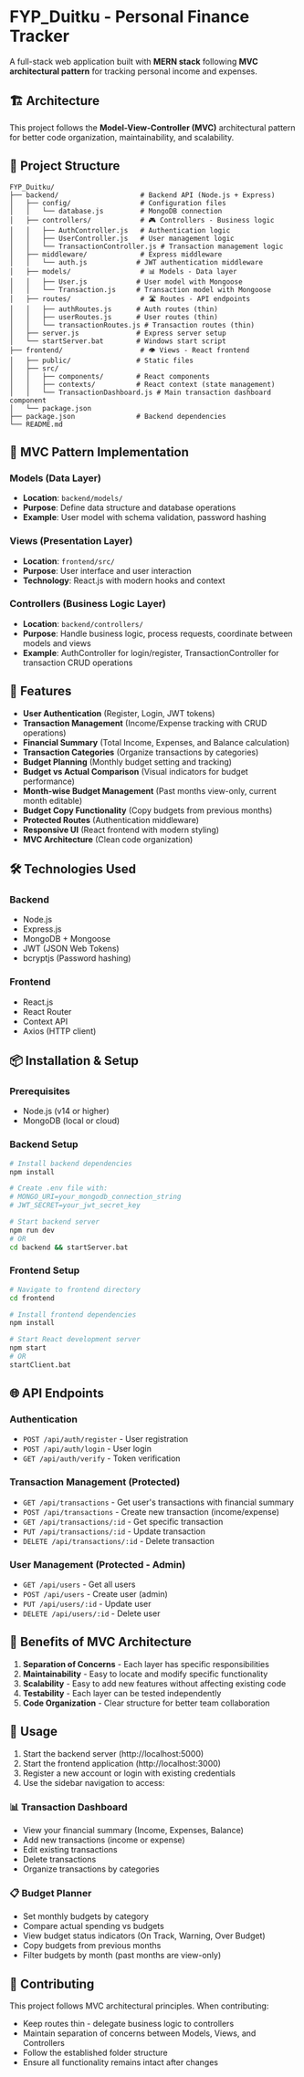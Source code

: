 # FYP_Duitku - Personal Finance Tracker

A full-stack web application built with **MERN stack** following **MVC architectural pattern** for tracking personal income and expenses.

## 🏗️ Architecture

This project follows the **Model-View-Controller (MVC)** architectural pattern for better code organization, maintainability, and scalability.

## 📁 Project Structure

```
FYP_Duitku/
├── backend/                    # Backend API (Node.js + Express)
│   ├── config/                 # Configuration files
│   │   └── database.js         # MongoDB connection
│   ├── controllers/            # 🎮 Controllers - Business logic
│   │   ├── AuthController.js   # Authentication logic
│   │   ├── UserController.js   # User management logic
│   │   └── TransactionController.js # Transaction management logic
│   ├── middleware/             # Express middleware
│   │   └── auth.js            # JWT authentication middleware
│   ├── models/                 # 📊 Models - Data layer
│   │   ├── User.js            # User model with Mongoose
│   │   └── Transaction.js     # Transaction model with Mongoose
│   ├── routes/                 # 🛣️ Routes - API endpoints
│   │   ├── authRoutes.js      # Auth routes (thin)
│   │   ├── userRoutes.js      # User routes (thin)
│   │   └── transactionRoutes.js # Transaction routes (thin)
│   ├── server.js              # Express server setup
│   └── startServer.bat        # Windows start script
├── frontend/                   # 👁️ Views - React frontend
│   ├── public/                # Static files
│   ├── src/
│   │   ├── components/        # React components
│   │   ├── contexts/          # React context (state management)
│   │   └── TransactionDashboard.js # Main transaction dashboard component
│   └── package.json
├── package.json               # Backend dependencies
└── README.md
```

## 🎯 MVC Pattern Implementation

### **Models** (Data Layer)
- **Location**: `backend/models/`
- **Purpose**: Define data structure and database operations
- **Example**: User model with schema validation, password hashing

### **Views** (Presentation Layer)  
- **Location**: `frontend/src/`
- **Purpose**: User interface and user interaction
- **Technology**: React.js with modern hooks and context

### **Controllers** (Business Logic Layer)
- **Location**: `backend/controllers/`
- **Purpose**: Handle business logic, process requests, coordinate between models and views
- **Example**: AuthController for login/register, TransactionController for transaction CRUD operations

## 🚀 Features

- **User Authentication** (Register, Login, JWT tokens)
- **Transaction Management** (Income/Expense tracking with CRUD operations)
- **Financial Summary** (Total Income, Expenses, and Balance calculation)
- **Transaction Categories** (Organize transactions by categories)
- **Budget Planning** (Monthly budget setting and tracking)
- **Budget vs Actual Comparison** (Visual indicators for budget performance)
- **Month-wise Budget Management** (Past months view-only, current month editable)
- **Budget Copy Functionality** (Copy budgets from previous months)
- **Protected Routes** (Authentication middleware)
- **Responsive UI** (React frontend with modern styling)
- **MVC Architecture** (Clean code organization)

## 🛠️ Technologies Used

### Backend
- Node.js
- Express.js
- MongoDB + Mongoose
- JWT (JSON Web Tokens)
- bcryptjs (Password hashing)

### Frontend
- React.js
- React Router
- Context API
- Axios (HTTP client)

## 📦 Installation & Setup

### Prerequisites
- Node.js (v14 or higher)
- MongoDB (local or cloud)

### Backend Setup
```bash
# Install backend dependencies
npm install

# Create .env file with:
# MONGO_URI=your_mongodb_connection_string
# JWT_SECRET=your_jwt_secret_key

# Start backend server
npm run dev
# OR
cd backend && startServer.bat
```

### Frontend Setup
```bash
# Navigate to frontend directory
cd frontend

# Install frontend dependencies
npm install

# Start React development server
npm start
# OR
startClient.bat
```

## 🌐 API Endpoints

### Authentication
- `POST /api/auth/register` - User registration
- `POST /api/auth/login` - User login
- `GET /api/auth/verify` - Token verification

### Transaction Management (Protected)
- `GET /api/transactions` - Get user's transactions with financial summary
- `POST /api/transactions` - Create new transaction (income/expense)
- `GET /api/transactions/:id` - Get specific transaction
- `PUT /api/transactions/:id` - Update transaction
- `DELETE /api/transactions/:id` - Delete transaction

### User Management (Protected - Admin)
- `GET /api/users` - Get all users
- `POST /api/users` - Create user (admin)
- `PUT /api/users/:id` - Update user
- `DELETE /api/users/:id` - Delete user

## 🎨 Benefits of MVC Architecture

1. **Separation of Concerns** - Each layer has specific responsibilities
2. **Maintainability** - Easy to locate and modify specific functionality
3. **Scalability** - Easy to add new features without affecting existing code
4. **Testability** - Each layer can be tested independently
5. **Code Organization** - Clear structure for better team collaboration

## 📝 Usage

1. Start the backend server (http://localhost:5000)
2. Start the frontend application (http://localhost:3000)
3. Register a new account or login with existing credentials
4. Use the sidebar navigation to access:

### 📊 **Transaction Dashboard**
   - View your financial summary (Income, Expenses, Balance)
   - Add new transactions (income or expense)
   - Edit existing transactions
   - Delete transactions
   - Organize transactions by categories

### 📋 **Budget Planner**
   - Set monthly budgets by category
   - Compare actual spending vs budgets
   - View budget status indicators (On Track, Warning, Over Budget)
   - Copy budgets from previous months
   - Filter budgets by month (past months are view-only)

## 🤝 Contributing

This project follows MVC architectural principles. When contributing:
- Keep routes thin - delegate business logic to controllers
- Maintain separation of concerns between Models, Views, and Controllers
- Follow the established folder structure
- Ensure all functionality remains intact after changes
